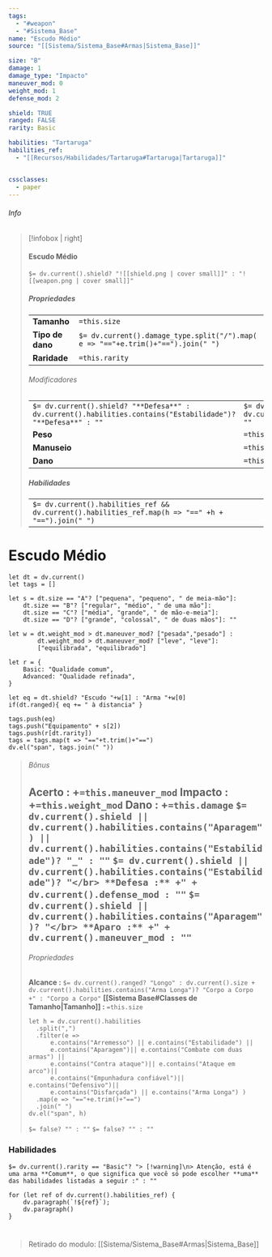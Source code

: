 ```yaml
---
tags:
  - "#weapon"
  - "#Sistema_Base"
name: "Escudo Médio"
source: "[[Sistema/Sistema_Base#Armas|Sistema_Base]]"

size: "B"
damage: 1
damage_type: "Impacto"
maneuver_mod: 0
weight_mod: 1
defense_mod: 2

shield: TRUE
ranged: FALSE
rarity: Basic

habilities: "Tartaruga"
habilities_ref: 
  - "[[Recursos/Habilidades/Tartaruga#Tartaruga|Tartaruga]]"


cssclasses:
  - paper
---
```


###### Info
> [!infobox | right]
> ####   Escudo Médio
> `$= dv.current().shield? "![[shield.png | cover small]]" : "![[weapon.png | cover small]]"  `
>
> ##### Propriedades 
> | | |
> | ---- |  --- |
> | **Tamanho** | `=this.size`|
> | **Tipo de dano** | `$= dv.current().damage_type.split("/").map( e => "=="+e.trim()+"==").join(" ")` |
> | **Raridade** | `=this.rarity` |
>
> ###### Modificadores
> | | |
> | ---- |  --- |
> |`$= dv.current().shield? "**Defesa**" :  dv.current().habilities.contains("Estabilidade")? "**Defesa**" : ""`| `$= dv.current().shield?  dv.current().defense_mod: ""`|
> | **Peso** | `=this.weight_mod`|
> | **Manuseio** | `=this.maneuver_mod` |
> | **Dano** | `=this.damage` |
> 
> ##### Habilidades
> | |
> | ---- | 
> | `$= dv.current().habilities_ref && dv.current().habilities_ref.map(h => "==" +h + "==").join(" ")` | 


# Escudo Médio
```dataviewjs
let dt = dv.current()
let tags = []

let s = dt.size == "A"? ["pequena", "pequeno", " de meia-mão"]:
	dt.size == "B"? ["regular", "médio", " de uma mão"]:
	dt.size == "C"? ["média", "grande", " de mão-e-meia"]:
	dt.size == "D"? ["grande", "colossal", " de duas mãos"]: ""
	
let w = dt.weight_mod > dt.maneuver_mod? ["pesada","pesado"] :
		dt.weight_mod > dt.maneuver_mod? ["leve", "leve"]:
		["equilibrada", "equilibrado"]

let r = {
	Basic: "Qualidade comum",
	Advanced: "Qualidade refinada", 
}

let eq = dt.shield? "Escudo "+w[1] : "Arma "+w[0]
if(dt.ranged){ eq += " à distancia" }

tags.push(eq)
tags.push("Equipamento" + s[2])
tags.push(r[dt.rarity])
tags = tags.map(t => "=="+t.trim()+"==")
dv.el("span", tags.join(" "))
```

> ###### Bônus 
> **Acerto :** +`=this.maneuver_mod` 
> **Impacto :** +`=this.weight_mod`
> **Dano :** +`=this.damage`
>  `$= dv.current().shield || dv.current().habilities.contains("Aparagem") || dv.current().habilities.contains("Estabilidade")? "_" : ""` `$= dv.current().shield || dv.current().habilities.contains("Estabilidade")? "</br> **Defesa :** +" + dv.current().defense_mod : ""` `$= dv.current().shield || dv.current().habilities.contains("Aparagem")? "</br> **Aparo :** +" + dv.current().maneuver_mod : ""`
> ---
> ###### Propriedades
> **Alcance :** `$= dv.current().ranged? "Longo" : dv.current().size + dv.current().habilities.contains("Arma Longa")? "Corpo a Corpo +" : "Corpo a Corpo"`
> **[[Sistema Base#Classes de Tamanho|Tamanho]] :** `=this.size`
> 
> ```dataviewjs
> let h = dv.current().habilities
> 	.split(",")
> 	.filter(e => 
> 		e.contains("Arremesso") || e.contains("Estabilidade") ||
> 		e.contains("Aparagem")|| e.contains("Combate com duas armas") ||
> 		e.contains("Contra ataque")|| e.contains("Ataque em arco")||
> 		e.contains("Empunhadura confiável")|| e.contains("Defensivo")||
> 		e.contains("Disfarçada") || e.contains("Arma Longa") )
> 	.map(e => "=="+e.trim()+"==")
> 	.join(" ")
> dv.el("span", h)
> ```
> `$= false? "" : ""`
> `$= false? "" : ""`


### Habilidades

`$= dv.current().rarity == "Basic"? "> [!warning]\n> Atenção, está é uma arma **Comum**, o que significa que você só pode escolher **uma** das habilidades listadas a seguir :" : ""`

```dataviewjs
for (let ref of dv.current().habilities_ref) {
    dv.paragraph(`!${ref}`);
    dv.paragraph()
}
```

#
> Retirado do modulo: [[Sistema/Sistema_Base#Armas|Sistema_Base]]
